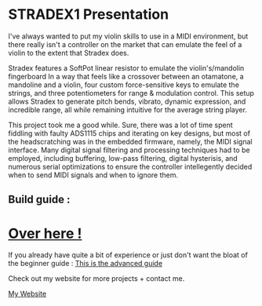 STRADEX1 Presentation
==============
I've always wanted to put my violin skills to use in a MIDI environment, but there really isn't a controller on the market that can emulate the feel of a violin to the extent that Stradex does. 

Stradex features a SoftPot linear resistor to emulate the violin's/mandolin fingerboard In a way that feels like a crossover between an otamatone, a mandoline and a violin, four custom force-sensitive keys to emulate the strings, and three potentiometers for range & modulation control. This setup allows Stradex to generate pitch bends, vibrato, dynamic expression, and incredible range, all while remaining intuitive for the average string player. 

This project took me a good while. Sure, there was a lot of time spent fiddling with faulty ADS1115 chips and iterating on key designs, but most of the headscratching was in the embedded firmware, namely, the MIDI signal interface. Many digital signal filtering and processing techniques had to be employed, including buffering, low-pass filtering, digital hysterisis, and numerous serial optimizations to ensure the controller intellegently decided when to send MIDI signals and when to ignore them. 

## Build guide : 

# [**Over here !**](Docs/BuildGuide.md)

If you already have quite a bit of experience or
just don't want the bloat of the beginner guide : [This is the advanced guide](Docs/AdvancedBuildGuide.md)

Check out my website for more projects + contact me.

[My Website](https://bradylin.com/)
